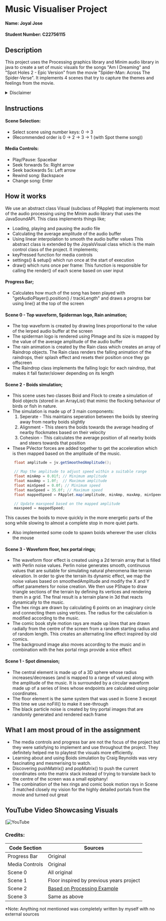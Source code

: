 # Music Visualiser Project

#### Name: Joyal Jose
#### Student Number: C22756115

<!-- ## Instructions
- Fork this repository and use it a starter project for your assignment
- Create a new package named your student number and put all your code in this package.
- You should start by creating a subclass of ie.tudublin.Visual
- There is an example visualiser called MyVisual in the example package
- Check out the WaveForm and AudioBandsVisual for examples of how to call the Processing functions from other classes that are not subclasses of PApplet -->

## Description

This project uses the Processing graphics library and Minim audio library in java to create a set of music visuals for the songs "Am I Dreaming" and "Spot Holes 2 - Epic Version" from the movie "Spider-Man: Across The Spider-Verse".
It implements 4 scenes that try to capture the themes and feelings from the movie.
<details>
<summary>Disclaimer</summary>
<br>
Note: None of the music and images used in this project are my own and all credit goes to their respective owners.
</details>

## Instructions

#### Scene Selection:
- Select scene using number keys: 0 -> 3
- (Recommended order is 0 -> 2 -> 3 -> 1 (with Spot theme song))

#### Media Controls:
- Play/Pause: Spacebar
- Seek forwards 5s: Right arrow
- Seek backwards 5s: Left arrow
- Rewind song: Backspace
- Change song: Enter

## How it works

We use an abstract class Visual (subclass of PApplet) that implements most of the audio processing using the Minim audio library that uses the JavaSoundAPI. This class implements things like;
- Loading, playing and pausing the audio file
- Calculating the average amplitude of the audio buffer
- Using linear interpolation to smooth the audio buffer values
This abstract class is extended by the JoyalsVisual class which is the main control class of the project. It implements;
- keyPressed function for media controls
- settings() & setup() which run once at the start of execution
- draw() which runs once per frame: This function is responsible for calling the render() of each scene based on user input

#### Progress Bar;
- Calculates how much of the song has been played with "getAudioPlayer().position() / trackLength" and draws a progrss bar using line() at the top of the screen

#### Scene 0 - Top waveform, Spiderman logo, Rain animation;
- The top waveform is created by drawing lines proportional to the value of the lerped audio buffer at the screen
- The spiderman logo is rendered using PImage and its size is mapped by the value of the average amplitude of the audio buffer
- The rain animation is created by the Rain class which creates an array of Raindrop objects. The Rain class renders the falling animation of the raindrops, their splash effect and resets their position once they go offscreen
- The Raindrop class implements the falling logic for each raindrop, that makes it fall faster/slower depending on its length

#### Scene 2 - Boids simulation;
- This scene uses two classes Boid and Flock to create a simulation of Boid objects (stored in an ArrayList) that mimic the flocking behaviour of birds or fish in nature.
- The simulation is made up of 3 main components:
	1. Seperate - This maintains seperation between the boids by steering away from nearby boids slightly
	2. Alignment - This steers the boids towards the average heading of nearby flockmates based on their velocity
	3. Cohesion - This calculates the average position of all nearby boids and steers towards that position
- These PVector forces are added together to get the acceleration which is then mapped based on the amplitude of the music. 
```Java
	float amplitude = jv.getSmoothedAmplitude();

	// Map the amplitude to adjust speed within a suitable range
	float minAmp = 0.01f; // Minimum amplitude
	float maxAmp = 1.0f;  // Maximum amplitude
	float minSpeed = 0.0f; // Minimum speed
	float maxSpeed = 35.0f; // Maximum speed
	float mappedSpeed = PApplet.map(amplitude, minAmp, maxAmp, minSpeed, maxSpeed);

	// Update maxspeed based on the mapped amplitude
	maxspeed = mappedSpeed;
```
This causes the boids to move quickly in the more energetic parts of the song while slowing to almost a complete stop in more quiet parts.
- Also implemented some code to spawn boids wherever the user clicks the mouse

#### Scene 3 - Waveform floor, hex portal rings;
- The waveform floor effect is created using a 2d terrain array that is filled with Perlin noise values. Perlin noise generates smooth, continuous values that are suitable for simulating natural phenomena like terrain elevation. In order to give the terrain its dynamic effect, we map the noise values based on smoothedAmplitude and modify the X and Y offset parameters for noise creation. We then use PShape to draw triangle sections of the terrain by defining its vertices and rendering them in a grid. The final result is a terrain plane in 3d that reacts dynamically to the music.
- The hex rings are drawn by calculating 6 points on an imaginary circle and connecting them using vertices. The radius for the calculation is modified according to the music.
- The comic book style motion rays are made up lines that are drawn radially from the centre of the screen from a random starting radius and of random length. This creates an alternating line effect inspired by old comics.
- The background image also moves according to the music and in combination with the hex portal rings provide a nice effect

#### Scene 1 - Spot dimension;
- The central element is made up of a 3D sphere whose radius increases/decreases (and is mapped to a range of values) along with the amplitude of the music. It is surrounded by a circular waveform made up of a series of lines whose endpoints are calculated using polar coordinates.
- The floor element is the same system that was used in Scene 3 except this time we use noFill() to make it see-through
- The black particle noise is created by tiny portal images that are randomly generated and rendered each frame

## What I am most proud of in the assignment

- The media controls and progress bar are not the focus of the project but they were satisfying to implement and use throughout the project. They definitely helped me to playtest the visuals more efficiently.
- Learning about and using Boids simulation by Craig Reynolds was very fascinating and mesmerising to watch.
- Discovering pushMatrix() and popMatrix() to push the current coordinates onto the matrix stack instead of trying to translate back to the centre of the screen was a small epiphany!
- The combination of the hex rings and comic book motion rays in Scene 3 matched closely my vision for the highly detailed portals from the movie and turned out great

## YouTube Video Showcasing Visuals

[![YouTube](https://youtu.be/1Zf1TjC6FBs)

### Credits:

|Code Section|Sources|
|-------------|------------------------------|
|Progress Bar | Original |
|Media Controls | Original |
|Scene 0 | All original |
|Scene 1 | Floor inspired by previous years project |
|Scene 2 | [Based on Processing Example](https://processing.org/examples/flocking.html) |
|Scene 3 | Same as above |
*Note: Anything not mentioned was completely written by myself with no external sources


<!-- # Markdown Tutorial

This is *emphasis*

This is a bulleted list

- Item
- Item

This is a numbered list

1. Item
1. Item

This is a [hyperlink](http://bryanduggan.org)

# Headings
## Headings
#### Headings
##### Headings

This is code:

```Java
public void render()
{
	ui.noFill();
	ui.stroke(255);
	ui.rect(x, y, width, height);
	ui.textAlign(PApplet.CENTER, PApplet.CENTER);
	ui.text(text, x + width * 0.5f, y + height * 0.5f);
}
```

So is this without specifying the language:

```
public void render()
{
	ui.noFill();
	ui.stroke(255);
	ui.rect(x, y, width, height);
	ui.textAlign(PApplet.CENTER, PApplet.CENTER);
	ui.text(text, x + width * 0.5f, y + height * 0.5f);
}
```

This is an image using a relative URL:

![An image](images/p8.png)

This is an image using an absolute URL:

![A different image](https://bryanduggandotorg.files.wordpress.com/2019/02/infinite-forms-00045.png?w=595&h=&zoom=2)

This is a youtube video:

[![YouTube](http://img.youtube.com/vi/J2kHSSFA4NU/0.jpg)](https://www.youtube.com/watch?v=J2kHSSFA4NU)

Table:

| Heading 1 | Heading 2 |
|-----------|-----------|
|Some stuff | Some more stuff in this column |
|Some stuff | Some more stuff in this column |
|Some stuff | Some more stuff in this column |
|Some stuff | Some more stuff in this column | -->
